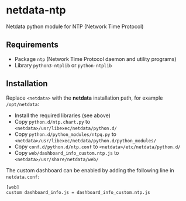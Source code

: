 # netdata-ntp

Netdata python module for NTP (Network Time Protocol)

## Requirements

- Package `ntp` (Network Time Protocol daemon and utility programs)
- Library `python3-ntplib` or `python-ntplib`

## Installation

Replace `<netdata>` with the **netdata** installation path, for example `/opt/netdata`:

- Install the required libraries (see above)
- Copy `python.d/ntp.chart.py` to `<netdata>/usr/libexec/netdata/python.d/`
- Copy `python.d/python_modules/ntpq.py` to `<netdata>/usr/libexec/netdata/python.d/python_modules/`
- Copy `conf.d/python.d/ntp.conf` to `<netdata>/etc/netdata/python.d/`
- Copy `web/dashboard_info_custom.ntp.js` to `<netdata>/usr/share/netdata/web/`

The custom dashboard can be enabled by adding the following line in `netdata.conf`:

```
[web]
custom dashboard_info.js = dashboard_info_custom.ntp.js
```
